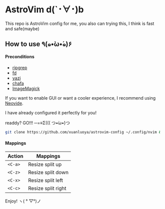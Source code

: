 # AstroVim d(`･∀･)b

This repo is AstroVim config for me, you also can trying this, I think is fast and safe(maybe)

## How to use ٩(๑•̀ω•́๑)۶

#### Preconditions
* [ripgrep](https://github.com/BurntSushi/ripgrep)
* [fd](https://github.com/sharkdp/fd)
* [yazi](https://github.com/sxyazi/yazi)
* [chafa](https://github.com/hpjansson/chafa)
* [ImageMagick](https://github.com/ImageMagick/ImageMagick)

If you want to enable GUI or want a cooler experience, I recommend using [Neovide](https://github.com/neovide/neovide).

I have already configured it perfectly for you!

readdy? GO!!! ─=≡Σ((( つ•̀ω•́)つ

```bash
git clone https://github.com/xuanluoya/astrovim-config ~/.config/nvim && nvim
```

#### Mappings

|Action       |Mappings               |
|-------------|-----------------------|
|`<C-a>`      |Resize split up        |
|`<C-z>`      |Resize split down      |
|`<C-x>`      |Resize split left      |
|`<C-c>`      |Resize split right     |


Enjoy! ヽ( ° ▽°)ノ
